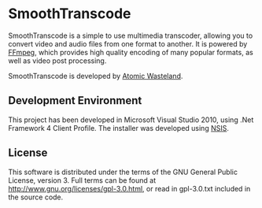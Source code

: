 SmoothTranscode
===============

SmoothTranscode is a simple to use multimedia transcoder, allowing you to convert video and audio files from one format to another. It is powered by [FFmpeg](http://www.ffmpeg.org/), which provides high quality encoding of many popular formats, as well as video post processing.

SmoothTranscode is developed by [Atomic Wasteland](http://www.atomicwasteland.co.uk/).


Development Environment
-----------------------
This project has been developed in Microsoft Visual Studio 2010, using .Net Framework 4 Client Profile. The installer was developed using [NSIS](http://nsis.sourceforge.net/).


License
-------
This software is distributed under the terms of the GNU General Public License, version 3. Full terms can be found at http://www.gnu.org/licenses/gpl-3.0.html, or read in gpl-3.0.txt included in the source code.